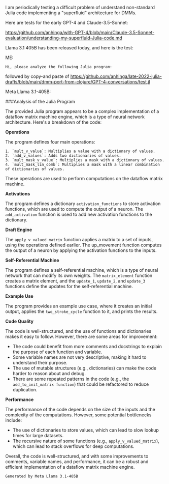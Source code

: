 I am periodically testing a difficult problem of understand non-standard Julia code implementing a "superfluid" architecture for DMMs.

Here are tests for the early GPT-4 and Claude-3.5-Sonnet:

https://github.com/anhinga/with-GPT-4/blob/main/Claude-3.5-Sonnet-evaluation/understanding-my-superfluid-Julia-code.md

Llama 3.1 405B has been released today, and here is the test:

ME:

```
Hi, please analyze the following Julia program:

```

followed by copy-and paste of https://github.com/anhinga/late-2022-julia-drafts/blob/main/dmm-port-from-clojure/GPT-4-conversations/test.jl

Meta Llama 3.1-405B:

###Analysis of the Julia Program

The provided Julia program appears to be a complex implementation of a dataflow matrix machine engine, which is a type of neural network architecture. Here's a breakdown of the code:

**Operations**

The program defines four main operations:

    1. `mult_v_value`: Multiplies a value with a dictionary of values.
    2. `add_v_values`: Adds two dictionaries of values.
    3. `mult_mask_v_value`: Multiplies a mask with a dictionary of values.
    4. `mult_mask_lin_comb`: Multiplies a mask with a linear combination of dictionaries of values.

These operations are used to perform computations on the dataflow matrix machine.

**Activations**

The program defines a dictionary `activation_functions` to store activation functions, which are used to compute the output of a neuron. The `add_activation` function is used to add new activation functions to the dictionary.

**Draft Engine**

The `apply_v_valued_matrix` function applies a matrix to a set of inputs, using the operations defined earlier. The up_movement function computes the output of a neuron by applying the activation functions to the inputs.

**Self-Referential Machine**

The program defines a self-referential machine, which is a type of neural network that can modify its own weights. The `matrix_element` function creates a matrix element, and the `update_1`, `update_2`, and `update_3` functions define the updates for the self-referential machine.

**Example Use**

The program provides an example use case, where it creates an initial output, applies the `two_stroke_cycle` function to it, and prints the results.

**Code Quality**

The code is well-structured, and the use of functions and dictionaries makes it easy to follow. However, there are some areas for improvement:

  * The code could benefit from more comments and docstrings to explain the purpose of each function and variable.
  * Some variable names are not very descriptive, making it hard to understand their purpose.
  * The use of mutable structures (e.g., dictionaries) can make the code harder to reason about and debug.
  * There are some repeated patterns in the code (e.g., the `add_to_init_matrix function`) that could be refactored to reduce duplication.

**Performance**

The performance of the code depends on the size of the inputs and the complexity of the computations. However, some potential bottlenecks include:

  * The use of dictionaries to store values, which can lead to slow lookup times for large datasets.
  * The recursive nature of some functions (e.g., `apply_v_valued_matrix`), which can lead to stack overflows for deep computations.

Overall, the code is well-structured, and with some improvements to comments, variable names, and performance, it can be a robust and efficient implementation of a dataflow matrix machine engine.

`Generated by Meta Llama 3.1-405B`


